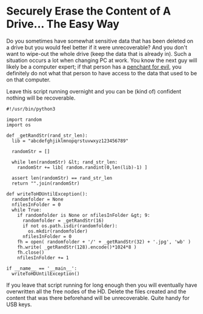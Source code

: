 
# Securely Erase the Content of A Drive... The Easy Way

Do you sometimes have somewhat sensitive data that has been deleted on a drive but you would feel better if it were unrecoverable? And you don't want to wipe-out the whole drive (keep the data that is already in). Such a situation occurs a lot when changing PC at work. You know the next guy will likely be a computer expert; if that person has a [penchant for evil](http://en.wikipedia.org/wiki/Alignment_\(Dungeons_%26_Dragons\)#Lawful_Evil), you definitely do not what that person to have access to the data that used to be on that computer.

Leave this script running overnight and you can be (kind of) confident nothing will be recoverable.

    #!/usr/bin/python3

    import random
    import os

    def _getRandStr(rand_str_len):
      lib = "abcdefghjiklmnopqrstuvwxyz123456789"
      
      randomStr = []
      
      while len(randomStr) &lt; rand_str_len:
        randomStr += lib[ random.randint(0,len(lib)-1) ]
      
      assert len(randomStr) == rand_str_len
      return "".join(randomStr)

    def writeToHDUntilException():
      randomfolder = None
      nfilesInFolder = 0
      while True:
        if randomfolder is None or nfilesInFolder &gt; 9:
          randomfolder = _getRandStr(16)
          if not os.path.isdir(randomfolder):
            os.mkdir(randomfolder)
          nfilesInFolder = 0
        fh = open( randomfolder + '/' + _getRandStr(32) + '.jpg', 'wb' )
        fh.write( _getRandStr(128).encode()*1024*8 )
        fh.close()
        nfilesInFolder += 1

    if __name__ == '__main__':
      writeToHDUntilException()

If you leave that script running for long enough then you will eventually have overwritten all the free nodes of the HD. Delete the files created and the content that was there beforehand will be unrecoverable. Quite handy for USB keys.



